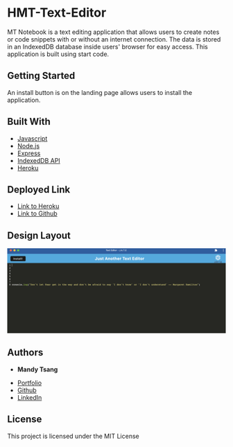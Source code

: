 # HMT-Text-Editor

MT Notebook is a text editing application that allows users to create notes or code snippets with or without an internet connection. The data is stored in an IndexedDB database inside users' browser for easy access. This application is built using start code. 


## Getting Started

An install button is on the landing page allows users to install the application.

## Built With

* [Javascript](https://developer.mozilla.org/en-US/docs/Web/JavaScript)
* [Node.js](https://nodejs.org/en/)
* [Express](https://expressjs.com)
* [IndexedDB API](https://developer.mozilla.org/en-US/docs/Web/API/IndexedDB_API)
* [Heroku](https://heroku.com)


## Deployed Link

* [Link to Heroku](https://hmt-text-editor.herokuapp.com/)
* [Link to Github](https://github.com/MANDYTSANG007/HMT-Text-Editor)

## Design Layout

![alt text](./image/Screenshot.png)

## Authors

* **Mandy Tsang** 

- [Portfolio](https://mandytsang007.github.io/MT-Portfolio-T1/)
- [Github](https://github.com/MANDYTSANG007)
- [LinkedIn](https://www.linkedin.com/in/man-tsang-64308b22a/)


## License

This project is licensed under the MIT License 

